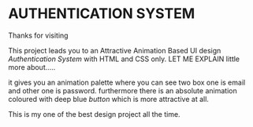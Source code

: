 # AUTHENTICATION SYSTEM
Thanks for visiting

This project leads you to an Attractive Animation Based UI design *Authentication System* with HTML and CSS only.
LET ME EXPLAIN little more about.....

it gives you an animation palette where you can see two box
one is   email and other one is password.
furthermore there is an absolute animation coloured with deep blue *button* which is more attractive at all.


This is my one of the best design project all the time.
